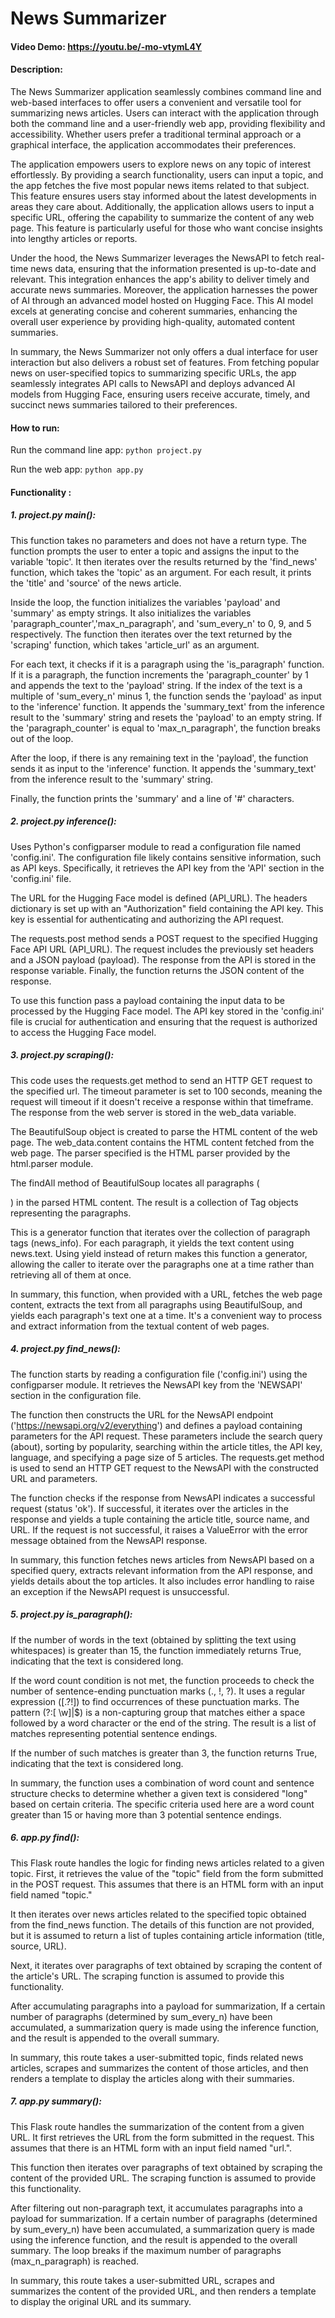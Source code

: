 # News Summarizer
#### Video Demo: https://youtu.be/-mo-vtymL4Y

#### Description:

The News Summarizer application seamlessly combines command line and web-based interfaces to offer users a convenient and versatile tool for summarizing news articles. Users can interact with the application through both the command line and a user-friendly web app, providing flexibility and accessibility. Whether users prefer a traditional terminal approach or a graphical interface, the application accommodates their preferences.

The application empowers users to explore news on any topic of interest effortlessly. By providing a search functionality, users can input a topic, and the app fetches the five most popular news items related to that subject. This feature ensures users stay informed about the latest developments in areas they care about. Additionally, the application allows users to input a specific URL, offering the capability to summarize the content of any web page. This feature is particularly useful for those who want concise insights into lengthy articles or reports.

Under the hood, the News Summarizer leverages the NewsAPI to fetch real-time news data, ensuring that the information presented is up-to-date and relevant. This integration enhances the app's ability to deliver timely and accurate news summaries. Moreover, the application harnesses the power of AI through an advanced model hosted on Hugging Face. This AI model excels at generating concise and coherent summaries, enhancing the overall user experience by providing high-quality, automated content summaries.

In summary, the News Summarizer not only offers a dual interface for user interaction but also delivers a robust set of features. From fetching popular news on user-specified topics to summarizing specific URLs, the app seamlessly integrates API calls to NewsAPI and deploys advanced AI models from Hugging Face, ensuring users receive accurate, timely, and succinct news summaries tailored to their preferences.

#### How to run:
Run the command line app:
`python project.py`

Run the web app:
`python app.py`

#### Functionality :

##### 1. project.py main():
This function takes no parameters and does not have a return type. The function prompts the user to enter a topic and assigns the input to the variable 'topic'. It then iterates over the results returned by the 'find_news' function, which takes the 'topic' as an argument. For each result, it prints the 'title' and 'source' of the news article.

Inside the loop, the function initializes the variables 'payload' and 'summary' as empty strings. It also initializes the variables 'paragraph_counter','max_n_paragraph', and 'sum_every_n' to 0, 9, and 5 respectively. The function then iterates over the text returned by the 'scraping' function, which takes 'article_url' as an argument.

For each text, it checks if it is a paragraph using the 'is_paragraph' function. If it is a paragraph, the function increments the 'paragraph_counter' by 1 and appends the text to the 'payload' string. If the index of the text is a multiple of 'sum_every_n' minus 1, the function sends the 'payload' as input to the 'inference' function. It appends the 'summary_text' from the inference result to the 'summary' string and resets the 'payload' to an empty string. If the 'paragraph_counter' is equal to 'max_n_paragraph', the function breaks out of the loop.

After the loop, if there is any remaining text in the 'payload', the function sends it as input to the 'inference' function. It appends the 'summary_text' from the inference result to the 'summary' string.

Finally, the function prints the 'summary' and a line of '#' characters.

##### 2. project.py inference():
Uses Python's configparser module to read a configuration file named 'config.ini'. The configuration file likely contains sensitive information, such as API keys. Specifically, it retrieves the API key from the 'API' section in the 'config.ini' file.

The URL for the Hugging Face model is defined (API_URL). The headers dictionary is set up with an "Authorization" field containing the API key. This key is essential for authenticating and authorizing the API request.

The requests.post method sends a POST request to the specified Hugging Face API URL (API_URL). The request includes the previously set headers and a JSON payload (payload). The response from the API is stored in the response variable. Finally, the function returns the JSON content of the response.

To use this function pass a payload containing the input data to be processed by the Hugging Face model. The API key stored in the 'config.ini' file is crucial for authentication and ensuring that the request is authorized to access the Hugging Face model.

##### 3. project.py scraping():
This code uses the requests.get method to send an HTTP GET request to the specified url. The timeout parameter is set to 100 seconds, meaning the request will timeout if it doesn't receive a response within that timeframe. The response from the web server is stored in the web_data variable.

The BeautifulSoup object is created to parse the HTML content of the web page. The web_data.content contains the HTML content fetched from the web page. The parser specified is the HTML parser provided by the html.parser module.

The findAll method of BeautifulSoup locates all paragraphs (<p>) in the parsed HTML content. The result is a collection of Tag objects representing the paragraphs.

This is a generator function that iterates over the collection of paragraph tags (news_info). For each paragraph, it yields the text content using news.text. Using yield instead of return makes this function a generator, allowing the caller to iterate over the paragraphs one at a time rather than retrieving all of them at once.

In summary, this function, when provided with a URL, fetches the web page content, extracts the text from all paragraphs using BeautifulSoup, and yields each paragraph's text one at a time. It's a convenient way to process and extract information from the textual content of web pages.

##### 4. project.py find_news():
The function starts by reading a configuration file ('config.ini') using the configparser module. It retrieves the NewsAPI key from the 'NEWSAPI' section in the configuration file.

The function then constructs the URL for the NewsAPI endpoint ('https://newsapi.org/v2/everything') and defines a payload containing parameters for the API request. These parameters include the search query (about), sorting by popularity, searching within the article titles, the API key, language, and specifying a page size of 5 articles. The requests.get method is used to send an HTTP GET request to the NewsAPI with the constructed URL and parameters.

The function checks if the response from NewsAPI indicates a successful request (status 'ok'). If successful, it iterates over the articles in the response and yields a tuple containing the article title, source name, and URL. If the request is not successful, it raises a ValueError with the error message obtained from the NewsAPI response.

In summary, this function fetches news articles from NewsAPI based on a specified query, extracts relevant information from the API response, and yields details about the top articles. It also includes error handling to raise an exception if the NewsAPI request is unsuccessful.

##### 5. project.py is_paragraph():
If the number of words in the text (obtained by splitting the text using whitespaces) is greater than 15, the function immediately returns True, indicating that the text is considered long.

If the word count condition is not met, the function proceeds to check the number of sentence-ending punctuation marks (., !, ?). It uses a regular expression ([\.?!]) to find occurrences of these punctuation marks. The pattern (?:[ \w]|$) is a non-capturing group that matches either a space followed by a word character or the end of the string. The result is a list of matches representing potential sentence endings.

If the number of such matches is greater than 3, the function returns True, indicating that the text is considered long.

In summary, the function uses a combination of word count and sentence structure checks to determine whether a given text is considered "long" based on certain criteria. The specific criteria used here are a word count greater than 15 or having more than 3 potential sentence endings.

##### 6. app.py find():
This Flask route handles the logic for finding news articles related to a given topic. First, it retrieves the value of the "topic" field from the form submitted in the POST request. This assumes that there is an HTML form with an input field named "topic." 

It then iterates over news articles related to the specified topic obtained from the find_news function. The details of this function are not provided, but it is assumed to return a list of tuples containing article information (title, source, URL).

Next, it iterates over paragraphs of text obtained by scraping the content of the article's URL. The scraping function is assumed to provide this functionality.

After accumulating paragraphs into a payload for summarization, If a certain number of paragraphs (determined by sum_every_n) have been accumulated, a summarization query is made using the inference function, and the result is appended to the overall summary.

In summary, this route takes a user-submitted topic, finds related news articles, scrapes and summarizes the content of those articles, and then renders a template to display the articles along with their summaries.

##### 7. app.py summary():
This Flask route handles the summarization of the content from a given URL. It first retrieves the URL from the form submitted in the request. This assumes that there is an HTML form with an input field named "url.".

This function then iterates over paragraphs of text obtained by scraping the content of the provided URL. The scraping function is assumed to provide this functionality.

After filtering out non-paragraph text, it accumulates paragraphs into a payload for summarization. If a certain number of paragraphs (determined by sum_every_n) have been accumulated, a summarization query is made using the inference function, and the result is appended to the overall summary. The loop breaks if the maximum number of paragraphs (max_n_paragraph) is reached.

In summary, this route takes a user-submitted URL, scrapes and summarizes the content of the provided URL, and then renders a template to display the original URL and its summary.